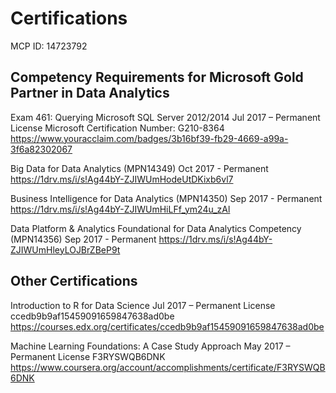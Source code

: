 # Certifications

MCP ID: 14723792

## Competency Requirements for Microsoft Gold Partner in Data Analytics

Exam 461: Querying Microsoft SQL Server 2012/2014
Jul 2017 – Permanent 
License Microsoft Certification Number: G210-8364
https://www.youracclaim.com/badges/3b16bf39-fb29-4669-a99a-3f6a82302067

Big Data for Data Analytics (MPN14349)
Oct 2017 - Permanent
https://1drv.ms/i/s!Ag44bY-ZJIWUmHodeUtDKixb6vl7

Business Intelligence for Data Analytics (MPN14350)
Sep 2017 - Permanent
https://1drv.ms/i/s!Ag44bY-ZJIWUmHiLFf_ym24u_zAl

Data Platform & Analytics Foundational for Data Analytics Competency (MPN14356)
Sep 2017 - Permanent
https://1drv.ms/i/s!Ag44bY-ZJIWUmHleyLOJBrZBeP9t

## Other Certifications

Introduction to R for Data Science
Jul 2017 – Permanent 
License ccedb9b9af15459091659847638ad0be
https://courses.edx.org/certificates/ccedb9b9af15459091659847638ad0be

Machine Learning Foundations: A Case Study Approach
May 2017 – Permanent 
License F3RYSWQB6DNK
https://www.coursera.org/account/accomplishments/certificate/F3RYSWQB6DNK
